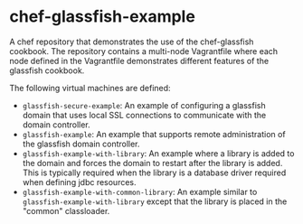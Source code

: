 chef-glassfish-example
======================

A chef repository that demonstrates the use of the chef-glassfish cookbook.
The repository contains a multi-node Vagrantfile where each node defined
in the Vagrantfile demonstrates different features of the glassfish cookbook.

The following virtual machines are defined:

* `glassfish-secure-example`: An example of configuring a glassfish domain
  that uses local SSL connections to communicate with the domain controller.
* `glassfish-example`: An example that supports remote administration of the
  glassfish domain controller.
* `glassfish-example-with-library`: An example where a library is added to
  the domain and forces the domain to restart after the library is added.
  This is typically required when the library is a database driver required
  when defining jdbc resources.
* `glassfish-example-with-common-library`: An example similar to
  `glassfish-example-with-library` except that the library is placed in the
  "common" classloader.
